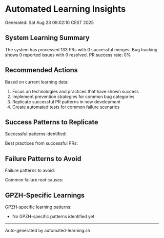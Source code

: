 # Automated Learning Insights

Generated: Sat Aug 23 09:02:10 CEST 2025

## System Learning Summary

The system has processed      133 PRs with        0 successful merges.
Bug tracking shows        0 reported issues with        0 resolved.
PR success rate: 0%

## Recommended Actions

Based on current learning data:

1. Focus on technologies and practices that have shown success
2. Implement prevention strategies for common bug categories
3. Replicate successful PR patterns in new development
4. Create automated tests for common failure scenarios

## Success Patterns to Replicate

Successful patterns identified:

Best practices from successful PRs:

## Failure Patterns to Avoid

Failure patterns to avoid:

Common failure root causes:

## GPZH-Specific Learnings

GPZH-specific learning patterns:

- No GPZH-specific patterns identified yet

---
Auto-generated by automated-learning.sh
